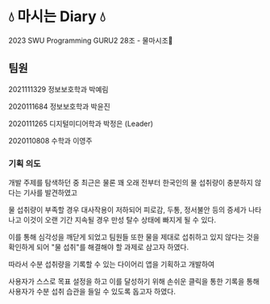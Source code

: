 # 💧 마시는 Diary 💧
2023 SWU Programming GURU2 
28조 - 물마시조🥛

## 팀원
2021111329 정보보호학과 박예림

2020111684 정보보호학과 박윤진

2020111265 디지털미디어학과 박정은 (Leader)

2020110808 수학과 이영주


### 기획 의도
개발 주제를 탐색하던 중 최근은 물론 꽤 오래 전부터 한국인의 물 섭취량이 충분하지 않다는 기사를 발견하였고


물 섭취량이 부족할 경우 대사작용이 저하되어 피로감, 두통, 정서불안 등의 증세가 나타나고 이것이 오랜 기간 지속될 경우 만성 탈수 상태에 빠지게 될 수 있다.


이를 통해 심각성을 깨닫게 되었고 팀원들 또한 물을 제대로 섭취하고 있지 않다는 것을 확인하게 되어 "물 섭취"를 해결해야 할 과제로 삼고자 하였다.



따라서 수분 섭취량을 기록할 수 있는 다이어리 앱을 기획하고 개발하여


사용자가 스스로 목표 설정을 하고 이를 달성하기 위해 손쉬운 클릭을 통한 기록을 통해 사용자가 수분 섭취 습관을 들일 수 있도록 돕고자 하였다.
